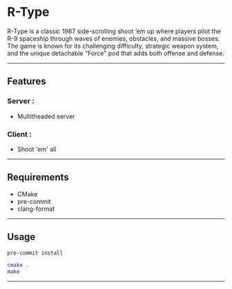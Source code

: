 # R-Type
R-Type is a classic 1987 side-scrolling shoot ’em up where players pilot the R-9 spaceship through waves of enemies, obstacles, and massive bosses. The game is known for its challenging difficulty, strategic weapon system, and the unique detachable "Force" pod that adds both offense and defense.

---

## Features
### Server :
- Multitheaded server


### Client :
- Shoot 'em' all

---

## Requirements
- CMake
- pre-commit
- clang-format

---

## Usage
```bash
pre-commit install

cmake .
make
```
---